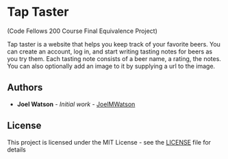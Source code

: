 # Tap Taster
(Code Fellows 200 Course Final Equivalence Project)

Tap taster is a website that helps you keep track of your favorite beers. You can create an account, log in, and start writing tasting notes for beers as you try them. Each tasting note consists of a beer name, a rating, the notes. You can also optionally add an image to it by supplying a url to the image.

## Authors

* **Joel Watson** - *Initial work* - [JoelMWatson](https://github.com/JoelMWatson)

## License

This project is licensed under the MIT License - see the [LICENSE](LICENSE) file for details
